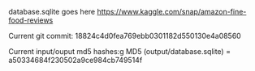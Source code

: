 database.sqlite goes here
https://www.kaggle.com/snap/amazon-fine-food-reviews

Current git commit:
18824c4d0fea769ebb0301182d550130e4a08560

Current input/ouput md5 hashes:g
MD5 (output/database.sqlite) = a50334684f230502a9ce984cb749514f